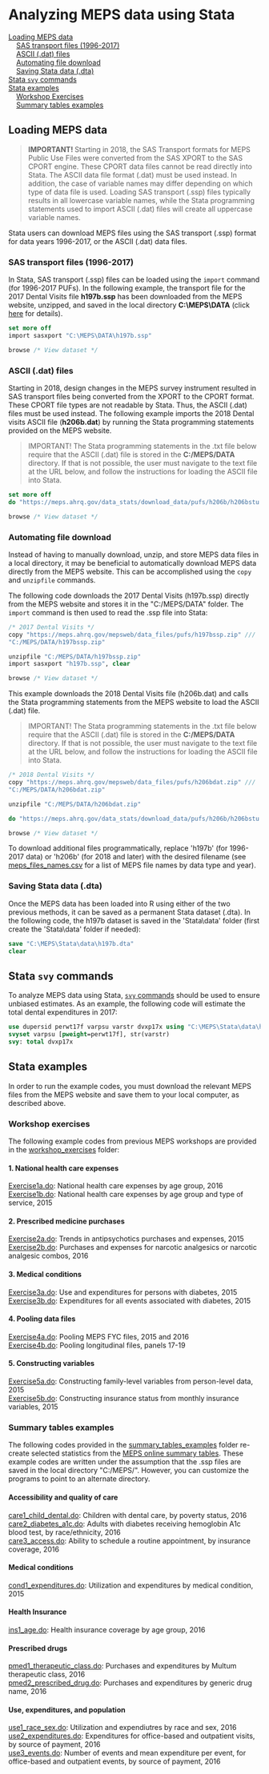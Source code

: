 # Analyzing MEPS data using Stata

[Loading MEPS data](#loading-meps-data)<br>
&nbsp; &nbsp; [SAS transport files (1996-2017)](#sas-transport-files-1996-to-2017)<br>
&nbsp; &nbsp; [ASCII (.dat) files](#ascii-dat-files)<br>
&nbsp; &nbsp; [Automating file download](#automating-file-download)<br>
&nbsp; &nbsp; [Saving Stata data (.dta)](#saving-stata-data-dta)<br>
[Stata `svy` commands](#stata-svy-commands)<br>
[Stata examples](#stata-examples)<br>
&nbsp; &nbsp; [Workshop Exercises](#workshop-exercises)<br>
&nbsp; &nbsp; [Summary tables examples](#summary-tables-examples)<br>

## Loading MEPS data
> <b> IMPORTANT! </b> Starting in 2018, the SAS Transport formats for MEPS Public Use Files were converted from the SAS XPORT to the SAS CPORT engine. These CPORT data files cannot be read directly into Stata. The ASCII data file format (.dat) must be used instead. In addition, the case of variable names may differ depending on which type of data file is used. Loading SAS transport (.ssp) files typically results in all lowercase variable names, while the Stata programming statements used to import ASCII (.dat) files will create all uppercase variable names.

Stata users can download MEPS files using the SAS transport (.ssp) format for data years 1996-2017, or the ASCII (.dat) data files.

### SAS transport files (1996-2017)

In Stata, SAS transport (.ssp) files can be loaded using the `import` command (for 1996-2017 PUFs). In the following example, the transport file for the 2017 Dental Visits file <b>h197b.ssp</b> has been downloaded from the MEPS website, unzipped, and saved in the local directory <b>C:\MEPS\DATA</b> (click [here](../README.md#accessing-meps-hc-data) for details).
``` stata
set more off
import sasxport "C:\MEPS\DATA\h197b.ssp"

browse /* View dataset */
```

### ASCII (.dat) files
Starting in 2018, design changes in the MEPS survey instrument resulted in SAS transport files being converted from the XPORT to the CPORT format. These CPORT file types are not readable by Stata. Thus, the ASCII (.dat) files must be used instead. The following example imports the 2018 Dental visits ASCII file (<b>h206b.dat</b>) by running the Stata programming statements provided on the MEPS website.

> IMPORTANT! The Stata programming statements in the .txt file below require that the ASCII (.dat) file is stored in the <b>C:/MEPS/DATA</b> directory. If that is not possible, the user must navigate to the text file at the URL below, and follow the instructions for loading the ASCII file into Stata.


``` stata
set more off
do "https://meps.ahrq.gov/data_stats/download_data/pufs/h206b/h206bstu.txt"

browse /* View dataset */
```

### Automating file download

Instead of having to manually download, unzip, and store MEPS data files in a local directory, it may be beneficial to automatically download MEPS data directly from the MEPS website. This can be accomplished using the `copy` and `unzipfile` commands.

The following code downloads the 2017 Dental Visits (h197b.ssp) directly from the MEPS website and stores it in the "C:/MEPS/DATA" folder. The `import` command is then used to read the .ssp file into Stata:

``` stata
/* 2017 Dental Visits */
copy "https://meps.ahrq.gov/mepsweb/data_files/pufs/h197bssp.zip" ///
"C:/MEPS/DATA/h197bssp.zip"

unzipfile "C:/MEPS/DATA/h197bssp.zip"
import sasxport "h197b.ssp", clear

browse /* View dataset */
```

This example downloads the 2018 Dental Visits file (h206b.dat) and calls the Stata programming statements from the MEPS website to load the ASCII (.dat) file.

> IMPORTANT! The Stata programming statements in the .txt file below require that the ASCII (.dat) file is stored in the <b>C:/MEPS/DATA</b> directory. If that is not possible, the user must navigate to the text file at the URL below, and follow the instructions for loading the ASCII file into Stata.

``` stata
/* 2018 Dental Visits */
copy "https://meps.ahrq.gov/mepsweb/data_files/pufs/h206bdat.zip" ///
"C:/MEPS/DATA/h206bdat.zip"

unzipfile "C:/MEPS/DATA/h206bdat.zip"

do "https://meps.ahrq.gov/data_stats/download_data/pufs/h206b/h206bstu.txt"

browse /* View dataset */

```


To download additional files programmatically, replace 'h197b' (for 1996-2017 data) or 'h206b' (for 2018 and later) with the desired filename (see [meps_files_names.csv](https://github.com/HHS-AHRQ/MEPS/blob/master/Quick_Reference_Guides/meps_file_names.csv) for a list of MEPS file names by data type and year).

### Saving Stata data (.dta)

Once the MEPS data has been loaded into R using either of the two previous methods, it can be saved as a permanent Stata dataset (.dta). In the following code,  the h197b dataset is saved in the 'Stata\data' folder (first create the 'Stata\data' folder if needed):
``` Stata
save "C:\MEPS\Stata\data\h197b.dta"
clear
```

## Stata `svy` commands
To analyze MEPS data using Stata, [`svy` commands](http://www.stata.com/manuals13/svysvyestimation.pdf) should be used to ensure unbiased estimates. As an example, the following code will estimate the total dental expenditures in 2017:
``` stata
use dupersid perwt17f varpsu varstr dvxp17x using "C:\MEPS\Stata\data\h197b.dta", clear
svyset varpsu [pweight=perwt17f], str(varstr)
svy: total dvxp17x
```


## Stata examples

In order to run the example codes, you must download the relevant MEPS files from the MEPS website and save them to your local computer, as described above.

### Workshop exercises
The following example codes from previous MEPS workshops are provided in the [workshop_exercises](workshop_exercises) folder:

#### 1. National health care expenses
[Exercise1a.do](workshop_exercises/Exercise1a.do): National health care expenses by age group, 2016
<br>
[Exercise1b.do](workshop_exercises/Exercise1b.do): National health care expenses by age group and type of service, 2015
<br>

#### 2. Prescribed medicine purchases
[Exercise2a.do](workshop_exercises/Exercise2a.do): Trends in antipsychotics purchases and expenses, 2015
<br>
[Exercise2b.do](workshop_exercises/Exercise2b.do): Purchases and expenses for narcotic analgesics or narcotic analgesic combos, 2016

#### 3. Medical conditions
[Exercise3a.do](workshop_exercises/Exercise3a.do): Use and expenditures for persons with diabetes, 2015
<br>
[Exercise3b.do](workshop_exercises/Exercise3b.do): Expenditures for all events associated with diabetes, 2015
<br>

#### 4. Pooling data files
[Exercise4a.do](workshop_exercises/Exercise4a.do): Pooling MEPS FYC files, 2015 and 2016
<br>
[Exercise4b.do](workshop_exercises/Exercise4b.do): Pooling longitudinal files, panels 17-19

#### 5. Constructing variables
[Exercise5a.do](workshop_exercises/Exercise5a.do): Constructing family-level variables from person-level data, 2015
<br>
[Exercise5b.do](workshop_exercises/Exercise5b.do): Constructing insurance status from monthly insurance variables, 2015


### Summary tables examples

The following codes provided in the [summary_tables_examples](summary_tables_examples) folder re-create selected statistics from the [MEPS online summary tables](https://meps.ahrq.gov/mepstrends/home/). These example codes are written under the assumption that the .ssp files are saved in the local directory "C:/MEPS/". However, you can customize the programs to point to an alternate directory.

#### Accessibility and quality of care
[care1_child_dental.do](summary_tables_examples/care1_child_dental.do): Children with dental care, by poverty status, 2016
<br>
[care2_diabetes_a1c.do](summary_tables_examples/care2_diabetes_a1c.do): Adults with diabetes receiving hemoglobin A1c blood test, by race/ethnicity, 2016
<br>
[care3_access.do](summary_tables_examples/care3_access.do): Ability to schedule a routine appointment, by insurance coverage, 2016

#### Medical conditions
[cond1_expenditures.do](summary_tables_examples/cond1_expenditures.do): Utilization and expenditures by medical condition, 2015

#### Health Insurance
[ins1_age.do](summary_tables_examples/ins1_age.do): Health insurance coverage by age group, 2016

#### Prescribed drugs
[pmed1_therapeutic_class.do](summary_tables_examples/pmed1_therapeutic_class.do): Purchases and expenditures by Multum therapeutic class, 2016
<br>
[pmed2_prescribed_drug.do](summary_tables_examples/pmed2_prescribed_drug.do): Purchases and expenditures by generic drug name, 2016

#### Use, expenditures, and population
[use1_race_sex.do](summary_tables_examples/use1_race_sex.do): Utilization and expendiutres by race and sex, 2016
<br>
[use2_expenditures.do](summary_tables_examples/use2_expenditures.do): Expenditures for office-based and outpatient visits, by source of payment, 2016
<br>
[use3_events.do](summary_tables_examples/use3_events.do): Number of events and mean expenditure per event, for office-based and outpatient events, by source of payment, 2016

